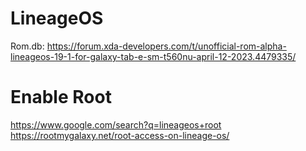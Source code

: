 # LineageOS
Rom.db: https://forum.xda-developers.com/t/unofficial-rom-alpha-lineageos-19-1-for-galaxy-tab-e-sm-t560nu-april-12-2023.4479335/

# Enable Root
https://www.google.com/search?q=lineageos+root  
https://rootmygalaxy.net/root-access-on-lineage-os/
